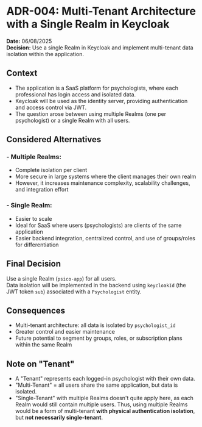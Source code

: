 # ADR-004: Multi-Tenant Architecture with a Single Realm in Keycloak

**Date:** 06/08/2025  
**Decision:** Use a single Realm in Keycloak and implement multi-tenant data isolation within the application.

## Context
- The application is a SaaS platform for psychologists, where each professional has login access and isolated data.
- Keycloak will be used as the identity server, providing authentication and access control via JWT.
- The question arose between using multiple Realms (one per psychologist) or a single Realm with all users.

## Considered Alternatives

### - Multiple Realms:
- Complete isolation per client
- More secure in large systems where the client manages their own realm
- However, it increases maintenance complexity, scalability challenges, and integration effort

### - Single Realm:
- Easier to scale
- Ideal for SaaS where users (psychologists) are clients of the same application
- Easier backend integration, centralized control, and use of groups/roles for differentiation

## Final Decision
Use a single Realm (`psico-app`) for all users.  
Data isolation will be implemented in the backend using `keycloakId` (the JWT token `sub`) associated with a `Psychologist` entity.

## Consequences

- Multi-tenant architecture: all data is isolated by `psychologist_id`
- Greater control and easier maintenance
- Future potential to segment by groups, roles, or subscription plans within the same Realm

## Note on "Tenant"
- A "Tenant" represents each logged-in psychologist with their own data.
- "Multi-Tenant" = all users share the same application, but data is isolated.
- "Single-Tenant" with multiple Realms doesn't quite apply here, as each Realm would still contain multiple users. Thus, using multiple Realms would be a form of multi-tenant **with physical authentication isolation**, but **not necessarily single-tenant**.
